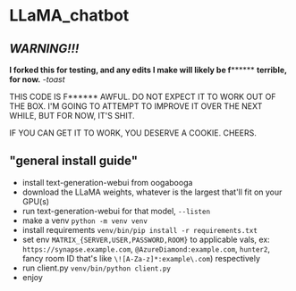 # LLaMA_chatbot

## ***WARNING!!!***
**I forked this for testing, and any edits I make will likely be f******** **terrible, for now.** -*toast*

THIS CODE IS F****** AWFUL. DO NOT EXPECT IT TO WORK OUT OF THE BOX. I'M GOING
TO ATTEMPT TO IMPROVE IT OVER THE NEXT WHILE, BUT FOR NOW, IT'S SHIT.

IF YOU CAN GET IT TO WORK, YOU DESERVE A COOKIE.
CHEERS.

## "general install guide"
* install text-generation-webui from oogabooga
* download the LLaMA weights, whatever is the largest that'll fit on your GPU(s)
* run text-generation-webui for that model, `--listen`
* make a venv `python -m venv venv`
* install requirements `venv/bin/pip install -r requirements.txt`
* set env `MATRIX_{SERVER,USER,PASSWORD,ROOM}` to applicable vals, ex:
  `https://synapse.example.com`, `@AzureDiamond:example.com`, `hunter2`, 
  fancy room ID that's like `\![A-Za-z]*:example\.com`) respectively
* run client.py `venv/bin/python client.py`
* enjoy
